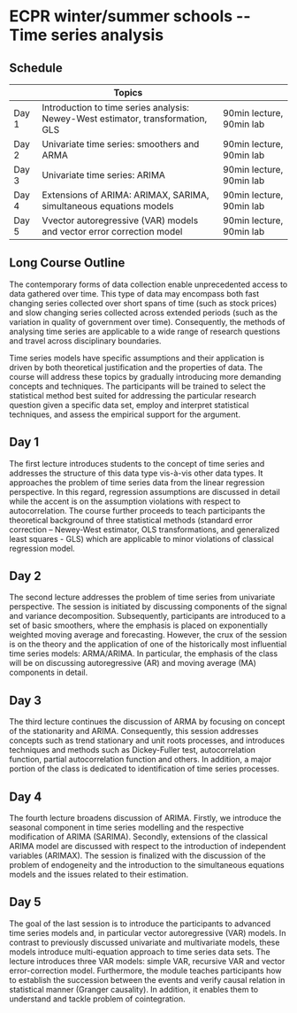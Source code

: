# ECPR winter/summer schools -- Time series analysis

## Schedule

|        | Topics       |                                    |     
| ------ | ------------ | ---------------------------------------|
| Day 1  | Introduction to time series analysis: Newey-West estimator, transformation, GLS|90min lecture, 90min lab |
| Day 2  | Univariate time series: smoothers and ARMA | 90min lecture, 90min lab |
| Day 3  | Univariate time series: ARIMA | 90min lecture, 90min lab |
| Day 4  | Extensions of ARIMA: ARIMAX, SARIMA, simultaneous equations models| 90min lecture, 90min lab |
| Day 5  | Vvector autoregressive (VAR) models and vector error correction model | 90min lecture, 90min lab |


## Long Course Outline

The contemporary forms of data collection enable unprecedented access to data gathered over time. This type of data may encompass both fast changing series collected over short spans of time (such as stock prices) and slow changing series collected across extended periods (such as the variation in quality of government over time). Consequently, the methods of analysing time series are applicable to a wide range of research questions and travel across disciplinary boundaries.

Time series models have specific assumptions and their application is driven by both theoretical justification and the properties of data. The course will address these topics by gradually introducing more demanding concepts and techniques. The participants will be trained to select the statistical method best suited for addressing the particular research question given a specific data set, employ and interpret statistical techniques, and assess the empirical support for the argument.

## Day 1

The first lecture introduces students to the concept of time series and addresses the structure of this data type vis-à-vis other data types. It approaches the problem of time series data from the linear regression perspective. In this regard, regression assumptions are discussed in detail while the accent is on the assumption violations with respect to autocorrelation. The course further proceeds to teach participants the theoretical background of three statistical methods (standard error correction – Newey-West estimator, OLS transformations, and generalized least squares - GLS) which are applicable to minor violations of classical regression model.

## Day 2

The second lecture addresses the problem of time series from univariate perspective. The session is initiated by discussing components of the signal and variance decomposition. Subsequently, participants are introduced to a set of basic smoothers, where the emphasis is placed on exponentially weighted moving average and forecasting. However, the crux of the session is on the theory and the application of one of the historically most influential time series models: ARMA/ARIMA. In particular, the emphasis of the class will be on discussing autoregressive (AR) and moving average (MA) components in detail.

## Day 3

The third lecture continues the discussion of ARMA by focusing on concept of the stationarity and ARIMA. Consequently, this session addresses concepts such as trend stationary and unit roots processes, and introduces techniques and methods such as Dickey-Fuller test, autocorrelation function, partial autocorrelation function and others. In addition, a major portion of the class is dedicated to identification of time series processes.

## Day 4

The fourth lecture broadens discussion of ARIMA. Firstly, we introduce the seasonal component in time series modelling and the respective modification of ARIMA (SARIMA). Secondly, extensions of the classical ARIMA model are discussed with respect to the introduction of independent variables (ARIMAX). The session is finalized with the discussion of the problem of endogeneity and the introduction to the simultaneous equations models and the issues related to their estimation.

## Day 5

The goal of the last session is to introduce the participants to advanced time series models and, in particular vector autoregressive (VAR) models. In contrast to previously discussed univariate and multivariate models, these models introduce multi-equation approach to time series data sets. The lecture introduces three VAR models: simple VAR, recursive VAR and vector error-correction model. Furthermore, the module teaches participants how to establish the succession between the events and verify causal relation in statistical manner (Granger causality). In addition, it enables them to understand and tackle problem of cointegration.
